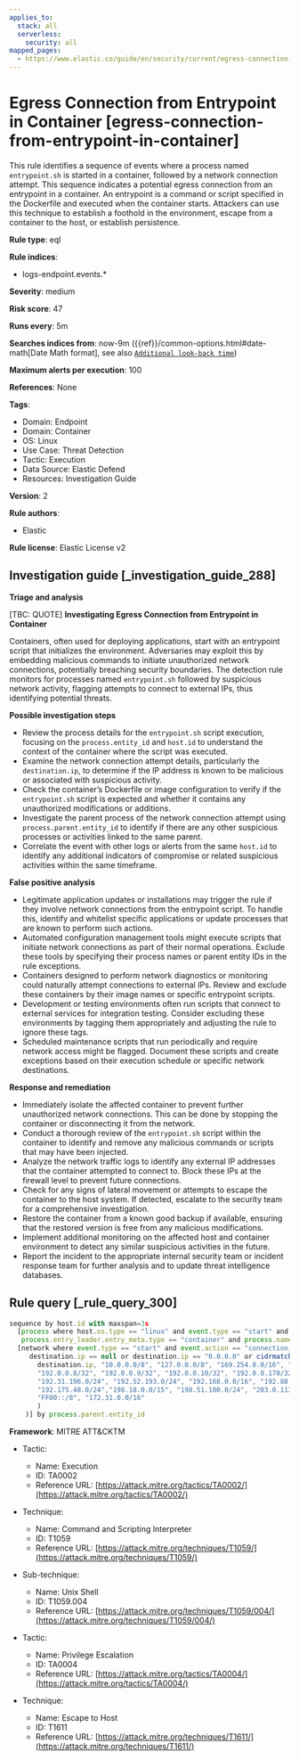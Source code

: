 ```yaml
---
applies_to:
  stack: all
  serverless:
    security: all
mapped_pages:
  - https://www.elastic.co/guide/en/security/current/egress-connection-from-entrypoint-in-container.html
---
```


# Egress Connection from Entrypoint in Container [egress-connection-from-entrypoint-in-container]

This rule identifies a sequence of events where a process named `entrypoint.sh` is started in a container, followed by a network connection attempt. This sequence indicates a potential egress connection from an entrypoint in a container. An entrypoint is a command or script specified in the Dockerfile and executed when the container starts. Attackers can use this technique to establish a foothold in the environment, escape from a container to the host, or establish persistence.

**Rule type**: eql

**Rule indices**:

* logs-endpoint.events.*

**Severity**: medium

**Risk score**: 47

**Runs every**: 5m

**Searches indices from**: now-9m ({{ref}}/common-options.html#date-math[Date Math format], see also [`Additional look-back time`](docs-content://solutions/security/detect-and-alert/create-detection-rule.md#rule-schedule))

**Maximum alerts per execution**: 100

**References**: None

**Tags**:

* Domain: Endpoint
* Domain: Container
* OS: Linux
* Use Case: Threat Detection
* Tactic: Execution
* Data Source: Elastic Defend
* Resources: Investigation Guide

**Version**: 2

**Rule authors**:

* Elastic

**Rule license**: Elastic License v2

## Investigation guide [_investigation_guide_288]

**Triage and analysis**

[TBC: QUOTE]
**Investigating Egress Connection from Entrypoint in Container**

Containers, often used for deploying applications, start with an entrypoint script that initializes the environment. Adversaries may exploit this by embedding malicious commands to initiate unauthorized network connections, potentially breaching security boundaries. The detection rule monitors for processes named `entrypoint.sh` followed by suspicious network activity, flagging attempts to connect to external IPs, thus identifying potential threats.

**Possible investigation steps**

* Review the process details for the `entrypoint.sh` script execution, focusing on the `process.entity_id` and `host.id` to understand the context of the container where the script was executed.
* Examine the network connection attempt details, particularly the `destination.ip`, to determine if the IP address is known to be malicious or associated with suspicious activity.
* Check the container’s Dockerfile or image configuration to verify if the `entrypoint.sh` script is expected and whether it contains any unauthorized modifications or additions.
* Investigate the parent process of the network connection attempt using `process.parent.entity_id` to identify if there are any other suspicious processes or activities linked to the same parent.
* Correlate the event with other logs or alerts from the same `host.id` to identify any additional indicators of compromise or related suspicious activities within the same timeframe.

**False positive analysis**

* Legitimate application updates or installations may trigger the rule if they involve network connections from the entrypoint script. To handle this, identify and whitelist specific applications or update processes that are known to perform such actions.
* Automated configuration management tools might execute scripts that initiate network connections as part of their normal operations. Exclude these tools by specifying their process names or parent entity IDs in the rule exceptions.
* Containers designed to perform network diagnostics or monitoring could naturally attempt connections to external IPs. Review and exclude these containers by their image names or specific entrypoint scripts.
* Development or testing environments often run scripts that connect to external services for integration testing. Consider excluding these environments by tagging them appropriately and adjusting the rule to ignore these tags.
* Scheduled maintenance scripts that run periodically and require network access might be flagged. Document these scripts and create exceptions based on their execution schedule or specific network destinations.

**Response and remediation**

* Immediately isolate the affected container to prevent further unauthorized network connections. This can be done by stopping the container or disconnecting it from the network.
* Conduct a thorough review of the `entrypoint.sh` script within the container to identify and remove any malicious commands or scripts that may have been injected.
* Analyze the network traffic logs to identify any external IP addresses that the container attempted to connect to. Block these IPs at the firewall level to prevent future connections.
* Check for any signs of lateral movement or attempts to escape the container to the host system. If detected, escalate to the security team for a comprehensive investigation.
* Restore the container from a known good backup if available, ensuring that the restored version is free from any malicious modifications.
* Implement additional monitoring on the affected host and container environment to detect any similar suspicious activities in the future.
* Report the incident to the appropriate internal security team or incident response team for further analysis and to update threat intelligence databases.


## Rule query [_rule_query_300]

```js
sequence by host.id with maxspan=3s
  [process where host.os.type == "linux" and event.type == "start" and event.action == "exec" and
   process.entry_leader.entry_meta.type == "container" and process.name == "entrypoint.sh"] by process.entity_id
  [network where event.type == "start" and event.action == "connection_attempted" and not (
     destination.ip == null or destination.ip == "0.0.0.0" or cidrmatch(
       destination.ip, "10.0.0.0/8", "127.0.0.0/8", "169.254.0.0/16", "172.16.0.0/12", "192.0.0.0/24", "192.0.0.0/29",
       "192.0.0.8/32", "192.0.0.9/32", "192.0.0.10/32", "192.0.0.170/32", "192.0.0.171/32", "192.0.2.0/24",
       "192.31.196.0/24", "192.52.193.0/24", "192.168.0.0/16", "192.88.99.0/24", "224.0.0.0/4", "100.64.0.0/10",
       "192.175.48.0/24","198.18.0.0/15", "198.51.100.0/24", "203.0.113.0/24", "240.0.0.0/4", "::1", "FE80::/10",
       "FF00::/8", "172.31.0.0/16"
       )
    )] by process.parent.entity_id
```

**Framework**: MITRE ATT&CKTM

* Tactic:

    * Name: Execution
    * ID: TA0002
    * Reference URL: [https://attack.mitre.org/tactics/TA0002/](https://attack.mitre.org/tactics/TA0002/)

* Technique:

    * Name: Command and Scripting Interpreter
    * ID: T1059
    * Reference URL: [https://attack.mitre.org/techniques/T1059/](https://attack.mitre.org/techniques/T1059/)

* Sub-technique:

    * Name: Unix Shell
    * ID: T1059.004
    * Reference URL: [https://attack.mitre.org/techniques/T1059/004/](https://attack.mitre.org/techniques/T1059/004/)

* Tactic:

    * Name: Privilege Escalation
    * ID: TA0004
    * Reference URL: [https://attack.mitre.org/tactics/TA0004/](https://attack.mitre.org/tactics/TA0004/)

* Technique:

    * Name: Escape to Host
    * ID: T1611
    * Reference URL: [https://attack.mitre.org/techniques/T1611/](https://attack.mitre.org/techniques/T1611/)



